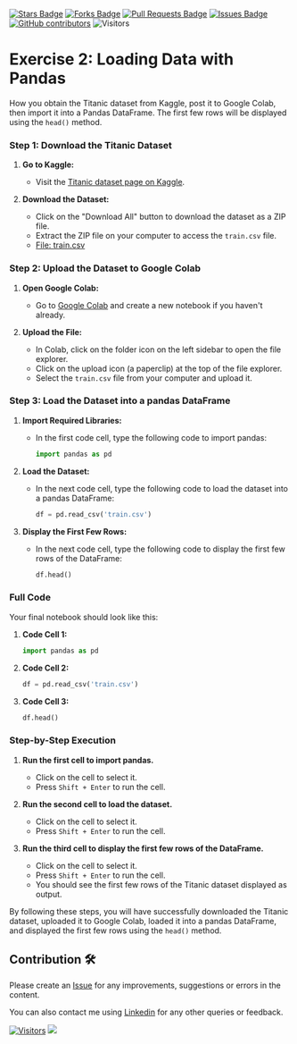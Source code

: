 
<a href="https://github.com/drshahizan/Python_EDA/stargazers"><img src="https://img.shields.io/github/stars/drshahizan/Python_EDA" alt="Stars Badge"/></a>
<a href="https://github.com/drshahizan/Python_EDA/network/members"><img src="https://img.shields.io/github/forks/drshahizan/Python_EDA" alt="Forks Badge"/></a>
<a href="https://github.com/drshahizan/Python_EDA/pulls"><img src="https://img.shields.io/github/issues-pr/drshahizan/Python_EDA" alt="Pull Requests Badge"/></a>
<a href="https://github.com/drshahizan/Python_EDA/issues"><img src="https://img.shields.io/github/issues/drshahizan/Python_EDA" alt="Issues Badge"/></a>
<a href="https://github.com/drshahizan/Python_EDA/graphs/contributors"><img alt="GitHub contributors" src="https://img.shields.io/github/contributors/drshahizan/Python_EDA?color=2b9348"></a>
![Visitors](https://api.visitorbadge.io/api/visitors?path=https%3A%2F%2Fgithub.com%2Fdrshahizan%2FPython_EDA&labelColor=%23d9e3f0&countColor=%23697689&style=flat)

# Exercise 2: Loading Data with Pandas

How you obtain the Titanic dataset from Kaggle, post it to Google Colab, then import it into a Pandas DataFrame. The first few rows will be displayed using the `head()` method.


### Step 1: Download the Titanic Dataset
1. **Go to Kaggle:**
   - Visit the [Titanic dataset page on Kaggle](https://www.kaggle.com/c/titanic/data).

2. **Download the Dataset:**
   - Click on the "Download All" button to download the dataset as a ZIP file.
   - Extract the ZIP file on your computer to access the `train.csv` file.
   - [File: train.csv](https://github.com/drshahizan/dataset/blob/main/titanic/train.csv)

### Step 2: Upload the Dataset to Google Colab
1. **Open Google Colab:**
   - Go to [Google Colab](https://colab.research.google.com/) and create a new notebook if you haven't already.

2. **Upload the File:**
   - In Colab, click on the folder icon on the left sidebar to open the file explorer.
   - Click on the upload icon (a paperclip) at the top of the file explorer.
   - Select the `train.csv` file from your computer and upload it.

### Step 3: Load the Dataset into a pandas DataFrame
1. **Import Required Libraries:**
   - In the first code cell, type the following code to import pandas:
     ```python
     import pandas as pd
     ```

2. **Load the Dataset:**
   - In the next code cell, type the following code to load the dataset into a pandas DataFrame:
     ```python
     df = pd.read_csv('train.csv')
     ```

3. **Display the First Few Rows:**
   - In the next code cell, type the following code to display the first few rows of the DataFrame:
     ```python
     df.head()
     ```

### Full Code
Your final notebook should look like this:

1. **Code Cell 1:**
   ```python
   import pandas as pd
   ```

2. **Code Cell 2:**
   ```python
   df = pd.read_csv('train.csv')
   ```

3. **Code Cell 3:**
   ```python
   df.head()
   ```

### Step-by-Step Execution
1. **Run the first cell to import pandas.** 
   - Click on the cell to select it.
   - Press `Shift + Enter` to run the cell.

2. **Run the second cell to load the dataset.**
   - Click on the cell to select it.
   - Press `Shift + Enter` to run the cell.

3. **Run the third cell to display the first few rows of the DataFrame.**
   - Click on the cell to select it.
   - Press `Shift + Enter` to run the cell.
   - You should see the first few rows of the Titanic dataset displayed as output.

By following these steps, you will have successfully downloaded the Titanic dataset, uploaded it to Google Colab, loaded it into a pandas DataFrame, and displayed the first few rows using the `head()` method.


## Contribution 🛠️
Please create an [Issue](https://github.com/drshahizan/Python_EDA/issues) for any improvements, suggestions or errors in the content.

You can also contact me using [Linkedin](https://www.linkedin.com/in/drshahizan/) for any other queries or feedback.

[![Visitors](https://api.visitorbadge.io/api/visitors?path=https%3A%2F%2Fgithub.com%2Fdrshahizan&labelColor=%23697689&countColor=%23555555&style=plastic)](https://visitorbadge.io/status?path=https%3A%2F%2Fgithub.com%2Fdrshahizan)
![](https://hit.yhype.me/github/profile?user_id=81284918)
